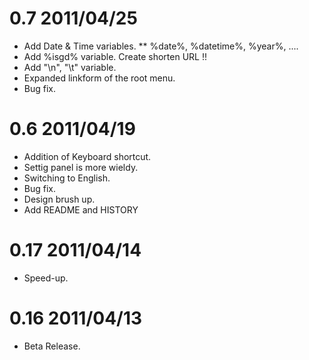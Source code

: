# 0.7 2011/04/25

* Add Date & Time variables.
** %date%, %datetime%, %year%, .... 
* Add %isgd% variable. Create shorten URL !!
* Add "\\n", "\\t" variable.
* Expanded linkform of the root menu.
* Bug fix.

# 0.6 2011/04/19

* Addition of Keyboard shortcut.
* Settig panel is more wieldy.
* Switching to English.
* Bug fix.
* Design brush up.
* Add README and HISTORY

# 0.17 2011/04/14

* Speed-up.

# 0.16 2011/04/13

* Beta Release.

